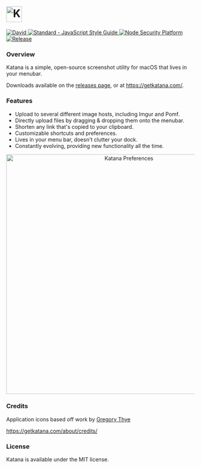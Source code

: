 # <img src='http://i.imgur.com/tfqdvrI.png' height='42' alt='Katana Icon'>

<a href='https://david-dm.org/bluegill/katana'>
  <img src='https://david-dm.org/bluegill/katana.svg' alt='David' />
</a>

<a href='http://standardjs.com/'>
  <img src='https://img.shields.io/badge/code%20style-standard-brightgreen.svg' alt='Standard - JavaScript Style Guide'>
</a>

<a href='https://nodesecurity.io/orgs/katana/projects/d24a0728-b6e7-4365-a648-e8033f9ad061'>
  <img src='https://nodesecurity.io/orgs/katana/projects/d24a0728-b6e7-4365-a648-e8033f9ad061/badge' alt='Node Security Platform' />
</a>

<a href='https://github.com/bluegill/katana/releases'>
  <img src='https://img.shields.io/github/release/bluegill/katana.svg' alt='Release'>
</a>

### Overview
Katana is a simple, open-source screenshot utility for macOS that lives in your menubar.

Downloads available on the <a href='https://github.com/bluegill/katana/releases'>releases page</a>, or at https://getkatana.com/.

### Features
* Upload to several different image hosts, including Imgur and Pomf.
* Directly upload files by dragging & dropping them onto the menubar.
* Shorten any link that's copied to your clipboard.
* Customizable shortcuts and preferences.
* Lives in your menu bar, doesn't clutter your dock.
* Constantly evolving, providing new functionality all the time.

<div align='center'>
  <img src='https://i.imgur.com/2qbQVly.png' width='640' alt='Katana Preferences' />
</div>

### Credits
Application icons based off work by <a href="https://dribbble.com/sweetthye">Gregory Thye</a>

https://getkatana.com/about/credits/

### License
Katana is available under the MIT license.
